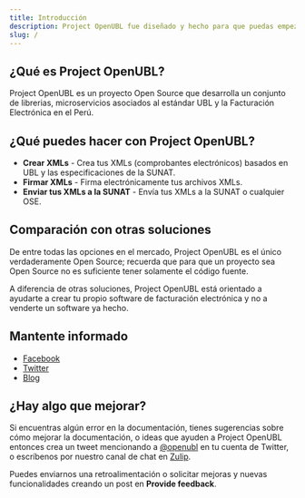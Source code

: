 ```yaml
---
title: Introducción
description: Project OpenUBL fue diseñado y hecho para que puedas empezar a manipular comprobantes electrónicos rápidamente y sin necesidad de reinventar la rueda nuevamente.
slug: /
---
```


## ¿Qué es Project OpenUBL?

Project OpenUBL es un proyecto Open Source que desarrolla un conjunto de librerias, microservicios asociados al estándar UBL y la Facturación Electrónica en el Perú.

## ¿Qué puedes hacer con Project OpenUBL?

- **Crear XMLs** - Crea tus XMLs (comprobantes electrónicos) basados en UBL y las especificaciones de la SUNAT.
- **Firmar XMLs** - Firma electrónicamente tus archivos XMLs.
- **Enviar tus XMLs a la SUNAT** - Envía tus XMLs a la SUNAT o cualquier OSE.

## Comparación con otras soluciones

De entre todas las opciones en el mercado, Project OpenUBL es el único verdaderamente Open Source; recuerda que para que un proyecto sea Open Source no es suficiente tener solamente el código fuente.

A diferencia de otras soluciones, Project OpenUBL está orientado a ayudarte a crear tu propio software de facturación electrónica y no a venderte un software ya hecho.

## Mantente informado

- [Facebook](https://www.facebook.com/Openubl/)
- [Twitter](https://twitter.com/openubl)
- [Blog](/blog)

## ¿Hay algo que mejorar?

Si encuentras algún error en la documentación, tienes sugerencias sobre cómo mejorar la documentación, o ideas que ayuden a Project OpenUBL entonces crea un tweet mencionando a [@openubl](https://twitter.com/openubl) en tu cuenta de Twitter, o escríbenos por nuestro canal de chat en [Zulip](https://projectopenubl.zulipchat.com/).

Puedes enviarnos una retroalimentación o solicitar mejoras y nuevas funcionalidades creando un post en **Provide feedback**.
